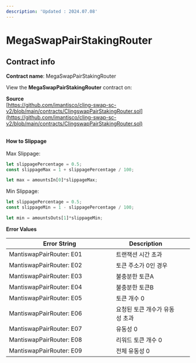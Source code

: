 ```yaml
---
description: 'Updated : 2024.07.08'
---
```


# MegaSwapPairStakingRouter

## Contract info

**Contract name**: MegaSwapPairStakingRouter

View the **MegaSwapPairStakingRouter** contract on:



**Source**\
[https://github.com/imantisco/cling-swap-sc-v2/blob/main/contracts/ClingswapPairStakingRouter.sol](https://github.com/imantisco/cling-swap-sc-v2/blob/main/contracts/ClingswapPairStakingRouter.sol)



\
**How to Slippage**\
\
Max Slippage:

```javascript
let slippagePercentage = 0.5;
const slippageMax = 1 + slippagePercentage / 100;

let max = amountsIn[0]*slippageMax;
```

Min Slippage:

```javascript
let slippagePercentage = 0.5;
const slippageMin = 1 - slippagePercentage / 100;

let min = amountsOuts[1]*slippageMin;
```



**Error Values**

<table><thead><tr><th width="401.2064807837227">Error String</th><th width="242.33333333333331">Description</th><th data-hidden></th><th data-hidden></th></tr></thead><tbody><tr><td>MantiswapPairRouter: E01</td><td>트랜잭션 시간 초과</td><td></td><td></td></tr><tr><td>MantiswapPairRouter: E02</td><td>토큰 주소가 0인 경우</td><td></td><td></td></tr><tr><td>MantiswapPairRouter: E03</td><td>불충분한 토큰A</td><td></td><td></td></tr><tr><td>MantiswapPairRouter: E04</td><td>불충분한 토큰B</td><td></td><td></td></tr><tr><td>MantiswapPairRouter: E05</td><td>토큰 개수 0</td><td></td><td></td></tr><tr><td>MantiswapPairRouter: E06</td><td>요청된 토큰 개수가 유동성 초과</td><td></td><td></td></tr><tr><td>MantiswapPairRouter: E07</td><td>유동성 0</td><td></td><td></td></tr><tr><td>MantiswapPairRouter: E08</td><td>리워드 토큰 개수 0</td><td></td><td></td></tr><tr><td>MantiswapPairRouter: E09</td><td>전체 유동성 0</td><td></td><td></td></tr></tbody></table>



